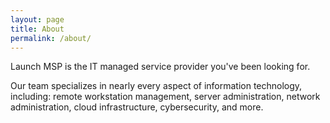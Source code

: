 ```yaml
---
layout: page
title: About
permalink: /about/
---
```


Launch MSP is the IT managed service provider you've been looking for.

Our team specializes in nearly every aspect of information technology, including: remote workstation management, server administration, network administration, cloud infrastructure, cybersecurity, and more.
